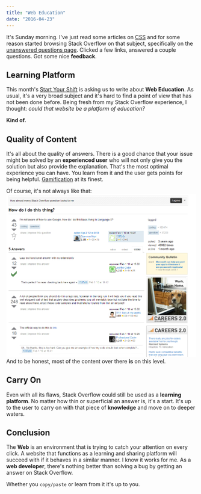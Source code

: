 ```yaml
---
title: "Web Education"
date: "2016-04-23"
---
```


It's Sunday morning. I've just read some articles on [CSS](http://jpedroribeiro.com/tag/css/) and for some reason started browsing Stack Overflow on that subject, specifically on the [unanswered questions page](http://stackoverflow.com/unanswered/tagged/css). Clicked a few links, answered a couple questions. Got some nice **feedback**.

## Learning Platform

This month's [Start Your Shift](https://twitter.com/hashtag/startYourShift) is asking us to write about **Web Education**. As usual, it's a very broad subject and it's hard to find a point of view that has not been done before. Being fresh from my Stack Overflow experience, I thought: _could that website be a platform of education?_

**Kind of.**

## Quality of Content

It's all about the quality of answers. There is a good chance that your issue might be solved by an **experienced user** who will not only give you the solution but also provide the explanation. That's the most optimal experience you can have. You learn from it and the user gets points for being helpful. [Gamification](https://en.wikipedia.org/wiki/Gamification) at its finest.

Of course, it's not always like that: ![Every Stack Overflow Question](images/dOLkgVR.png) And to be honest, most of the content over there **is** on this level.

## Carry On

Even with all its flaws, Stack Overflow could still be used as a **learning platform**. No matter how thin or superficial an answer is, it's a start. It's up to the user to carry on with that piece of **knowledge** and move on to deeper waters.

## Conclusion

The **Web** is an environment that is trying to catch your attention on every click. A website that functions as a learning and sharing platform will succeed with if it behaves in a similar manner. I know it works for me. As a **web developer**, there's nothing better than solving a bug by getting an answer on Stack Overflow.

Whether you `copy/paste` or learn from it it's up to you.

